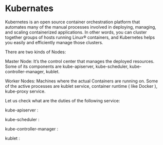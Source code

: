 # Kubernates

Kubernetes  is an open source container orchestration platform that automates many of the manual processes involved in deploying, managing, and scaling containerized applications.
In other words, you can cluster together groups of hosts running Linux® containers, and Kubernetes helps you easily and efficiently manage those clusters.


There are two kinds of Nodes:

Master Node: It’s the control center that manages the deployed resources. Some of its components are kube-apiserver, kube-scheduler, kube-controller-manager, kublet.

Worker Nodes: Machines where the actual Containers are running on. Some of the active processes are kublet service, container runtime ( like Docker ), kube-proxy service.


Let us check what are the duties of the following service:


kube-apiserver :


kube-scheduler : 


kube-controller-manager :


kublet :








